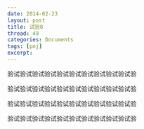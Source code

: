 ```yaml
---
date: 2014-02-23
layout: post
title: 试验8
thread: 49
categories: Documents
tags: [poj]
excerpt: 
---
```



验试验试验试验试验试验试验试验试验试验试验

验试验试验试验试验试验试验试验试验试验试验

验试验试验试验试验试验试验试验试验试验试验

验试验试验试验试验试验试验试验试验试验试验